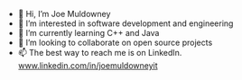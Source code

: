 - 👋 Hi, I’m Joe Muldowney
- 👀 I’m interested in software development and engineering
- 🌱 I’m currently learning C++ and Java
- 💞️ I’m looking to collaborate on open source projects
- 📫 The best way to reach me is on LinkedIn. www.linkedin.com/in/joemuldowneyit


